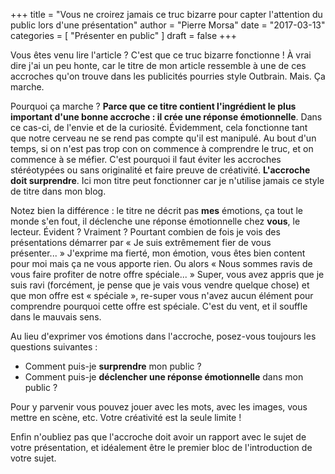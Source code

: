 +++
title      = "Vous ne croirez jamais ce truc bizarre pour capter l'attention du public lors d'une présentation"
author     = "Pierre Morsa"
date       = "2017-03-13"
categories = [ "Présenter en public" ]
draft      = false
+++

Vous êtes venu lire l'article ? C'est que ce truc bizarre fonctionne ! À vrai dire j'ai un peu honte, car le titre de mon article ressemble à une de ces accroches qu'on trouve dans les publicités pourries style Outbrain. Mais. Ça marche.

Pourquoi ça marche ? **Parce que ce titre contient l'ingrédient le plus important d'une bonne accroche : il crée une réponse émotionnelle**. Dans ce cas-ci, de l'envie et de la curiosité. Évidemment, cela fonctionne tant que notre cerveau ne se rend pas compte qu'il est manipulé. Au bout d'un temps, si on n'est pas trop con on commence à comprendre le truc, et on commence à se méfier. C'est pourquoi il faut éviter les accroches stéréotypées ou sans originalité et faire preuve de créativité. **L'accroche doit surprendre**. Ici mon titre peut fonctionner car je n'utilise jamais ce style de titre dans mon blog.

Notez bien la différence : le titre ne décrit pas **mes** émotions, ça tout le monde s'en fout, il déclenche une réponse  émotionnelle chez **vous**, le lecteur. Évident ? Vraiment ? Pourtant combien de fois je vois des présentations démarrer par « Je suis extrêmement fier de vous présenter... » J'exprime ma fierté, mon émotion, vous êtes bien content pour moi mais ça ne vous apporte rien. Ou alors « Nous sommes ravis de vous faire profiter de notre offre spéciale... » Super, vous avez appris que je suis ravi (forcément, je pense que je vais vous vendre quelque chose) et que mon offre est « spéciale », re-super vous n'avez aucun élément pour comprendre pourquoi cette offre est spéciale. C'est du vent, et il souffle dans le mauvais sens.

Au lieu d'exprimer vos émotions dans l'accroche, posez-vous toujours les questions suivantes :

* Comment puis-je **surprendre** mon public ?
* Comment puis-je **déclencher une réponse émotionnelle** dans mon public ?

Pour y parvenir vous pouvez jouer avec les mots, avec les images, vous mettre en scène, etc. Votre créativité est la seule limite !

Enfin n'oubliez pas que l'accroche doit avoir un rapport avec le sujet de votre présentation, et idéalement être le premier bloc de l'introduction de votre sujet.

